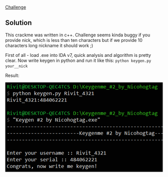 [Challenge](https://crackmes.one/crackme/5ab77f5333c5d40ad448c0d5)

## Solution
This crackme was written in c++.
Challenge seems kinda buggy if you provide nick, which is less than ten characters but if we provide 10 characters long nickname it should work ;)

First of all - load .exe into IDA v7, quick analysis and algorithm is pretty clear. Now write keygen in python and run it like this:
`python keygen.py your__nick`

Result:

![](./img.png)


